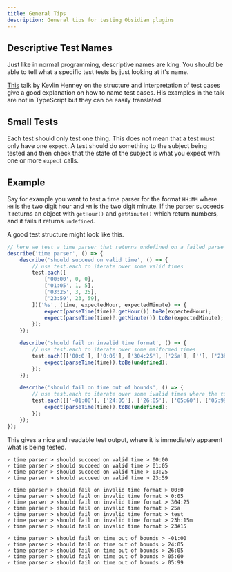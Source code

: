 ```yaml
---
title: General Tips
description: General tips for testing Obsidian plugins
---
```


## Descriptive Test Names

Just like in normal programming, descriptive names are king. You should be able to tell what a specific test tests by just looking at it's name.

[This](https://www.youtube.com/watch?v=MWsk1h8pv2Q) talk by Kevlin Henney on the structure and interpretation of test cases give a good explanation on how to name test cases.
His examples in the talk are not in TypeScript but they can be easily translated.

## Small Tests

Each test should only test one thing. This does not mean that a test must only have one `expect`.
A test should do something to the subject being tested and then check that the state of the subject is what you expect with one or more `expect` calls.

## Example

Say for example you want to test a time parser for the format `HH:MM` where `HH` is the two digit hour and `MM` is the two digit minute. 
If the parser succeeds it returns an object with `getHour()` and `getMinute()` which return numbers, and it fails it returns `undefined`.

A good test structure might look like this.

```ts
// here we test a time parser that returns undefined on a failed parse
describe('time parser', () => {
	describe('should succeed on valid time', () => {
		// use test.each to iterate over some valid times
		test.each([
			['00:00', 0, 0],
			['01:05', 1, 5],
			['03:25', 3, 25],
			['23:59', 23, 59],
		])('%s', (time, expectedHour, expectedMinute) => {
			expect(parseTime(time)?.getHour()).toBe(expectedHour);
			expect(parseTime(time)?.getMinute()).toBe(expectedMinute);
		});
	});

	describe('should fail on invalid time format', () => {
		// use test.each to iterate over some malformed times
		test.each([['00:0'], ['0:05'], ['304:25'], ['25a'], [''], ['23h:15m'], ['23#15']])('%s', time => {
			expect(parseTime(time)).toBe(undefined);
		});
	});

	describe('should fail on time out of bounds', () => {
		// use test.each to iterate over some ivalid times where the time is out of bounds
		test.each([['-01:00'], ['24:05'], ['26:05'], ['05:60'], ['05:99']])('%s', time => {
			expect(parseTime(time)).toBe(undefined);
		});
	});
});
```

This gives a nice and readable test output, where it is immediately apparent what is being tested.

```
✓ time parser > should succeed on valid time > 00:00
✓ time parser > should succeed on valid time > 01:05
✓ time parser > should succeed on valid time > 03:25
✓ time parser > should succeed on valid time > 23:59

✓ time parser > should fail on invalid time format > 00:0
✓ time parser > should fail on invalid time format > 0:05
✓ time parser > should fail on invalid time format > 304:25
✓ time parser > should fail on invalid time format > 25a
✓ time parser > should fail on invalid time format > test
✓ time parser > should fail on invalid time format > 23h:15m
✓ time parser > should fail on invalid time format > 23#15

✓ time parser > should fail on time out of bounds > -01:00
✓ time parser > should fail on time out of bounds > 24:05
✓ time parser > should fail on time out of bounds > 26:05
✓ time parser > should fail on time out of bounds > 05:60
✓ time parser > should fail on time out of bounds > 05:99
```
